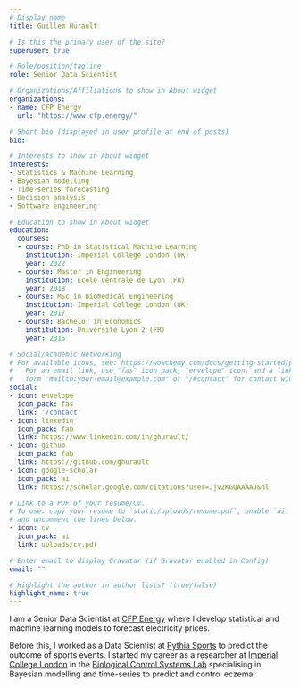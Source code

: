 ```yaml
---
# Display name
title: Guillem Hurault

# Is this the primary user of the site?
superuser: true

# Role/position/tagline
role: Senior Data Scientist

# Organizations/Affiliations to show in About widget
organizations:
- name: CFP Energy
  url: "https://www.cfp.energy/"

# Short bio (displayed in user profile at end of posts)
bio: 

# Interests to show in About widget
interests:
- Statistics & Machine Learning
- Bayesian modelling
- Time-series forecasting
- Decision analysis
- Software engineering

# Education to show in About widget
education:
  courses:
  - course: PhD in Statistical Machine Learning
    institution: Imperial College London (UK)
    year: 2022
  - course: Master in Engineering
    institution: Ecole Centrale de Lyon (FR)
    year: 2018
  - course: MSc in Biomedical Engineering
    institution: Imperial College London (UK)
    year: 2017
  - course: Bachelor in Economics
    institution: Université Lyon 2 (FR)
    year: 2016

# Social/Academic Networking
# For available icons, see: https://wowchemy.com/docs/getting-started/page-builder/#icons
#   For an email link, use "fas" icon pack, "envelope" icon, and a link in the
#   form "mailto:your-email@example.com" or "/#contact" for contact widget.
social:
- icon: envelope
  icon_pack: fas
  link: '/contact'
- icon: linkedin
  icon_pack: fab
  link: https://www.linkedin.com/in/ghurault/
- icon: github
  icon_pack: fab
  link: https://github.com/ghurault
- icon: google-scholar
  icon_pack: ai
  link: https://scholar.google.com/citations?user=Jjv2KGQAAAAJ&hl

# Link to a PDF of your resume/CV.
# To use: copy your resume to `static/uploads/resume.pdf`, enable `ai` icons in `params.toml`, 
# and uncomment the lines below.
- icon: cv
  icon_pack: ai
  link: uploads/cv.pdf

# Enter email to display Gravatar (if Gravatar enabled in Config)
email: ""

# Highlight the author in author lists? (true/false)
highlight_name: true
---
```


I am a Senior Data Scientist at [CFP Energy](https://www.cfp.energy/) where I develop statistical and machine learning models to forecast electricity prices.

Before this, I worked as a Data Scientist at [Pythia Sports](https://www.pythiasports.com/) to predict the outcome of sports events.
I started my career as a researcher at [Imperial College London](https://imperial.ac.uk/) in the [Biological Control Systems Lab](https://www.rtanakagroup.com/) specialising in Bayesian modelling and time-series to predict and control eczema.
